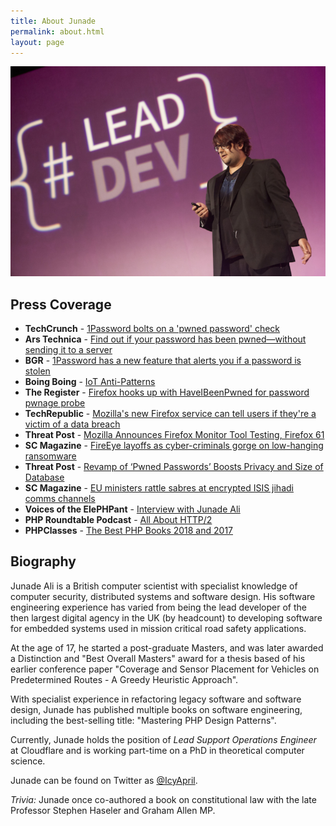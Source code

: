 ```yaml
---
title: About Junade
permalink: about.html
layout: page
---
```


![](/images/about/junade_rs.jpg)

## Press Coverage

* **TechCrunch** - [1Password bolts on a 'pwned password' check](https://techcrunch.com/2018/02/23/1password-bolts-on-a-pwned-password-check/)
* **Ars Technica** - [Find out if your password has been pwned—without sending it to a server](https://arstechnica.com/information-technology/2018/02/new-tool-safely-checks-your-passwords-against-a-half-billion-pwned-passwords/)
* **BGR** - [1Password has a new feature that alerts you if a password is stolen](https://bgr.com/2018/02/23/has-my-password-been-hacked-1password-can-answer-that/)
* **Boing Boing** - [IoT Anti-Patterns](https://boingboing.net/2017/05/03/bad-design-thinking.html)
* **The Register** - [Firefox hooks up with HaveIBeenPwned for password pwnage probe](https://www.theregister.co.uk/2018/06/27/firefox_testing_password_pwnage_lookup/)
* **TechRepublic** - [Mozilla's new Firefox service can tell users if they're a victim of a data breach](https://www.techrepublic.com/article/mozillas-new-firefox-service-can-tell-users-if-theyre-a-victim-of-a-data-breach/)
* **Threat Post** - [Mozilla Announces Firefox Monitor Tool Testing, Firefox 61](https://threatpost.com/mozilla-announces-firefox-monitor-tool-testing-firefox-61/133087/)
* **SC Magazine** - [FireEye layoffs as cyber-criminals gorge on low-hanging ransomware](http://www.scmagazineuk.com/fireeye-layoffs-as-cyber-criminals-gorge-on-low-hanging-ransomware/article/514822/)
* **Threat Post** - [Revamp of ‘Pwned Passwords’ Boosts Privacy and Size of Database](https://threatpost.com/revamp-of-pwned-passwords-boosts-privacy-and-size-of-database/130082/)
* **SC Magazine** - [EU ministers rattle sabres at encrypted ISIS jihadi comms channels](https://www.scmagazineuk.com/eu-ministers-rattle-sabres-at-encrypted-isis-jihadi-comms-channels/article/530648/)
* **Voices of the ElePHPant** - [Interview with Junade Ali](https://twitter.com/calevans/status/735205287926235137)
* **PHP Roundtable Podcast** - [All About HTTP/2](https://www.phproundtable.com/episode/all-about-http2)
* **PHPClasses** - [The Best PHP Books 2018 and 2017](https://www.phpclasses.org/blog/post/567-The-Best-PHP-Books-of-the-Year.html)


## Biography

Junade Ali is a British computer scientist with specialist knowledge of computer security, distributed systems and
software design. His software engineering experience has varied from being the lead developer of the then largest digital agency
in the UK (by headcount) to developing software for embedded systems used in mission critical road safety applications.

At the age of 17, he started a post-graduate Masters, and was later awarded a Distinction and "Best Overall Masters" award for a thesis based of his earlier conference
paper "Coverage and Sensor Placement for Vehicles on Predetermined Routes - A Greedy Heuristic Approach".

With specialist experience in refactoring legacy software and software design, Junade has published multiple books on 
software engineering, including the best-selling title: "Mastering PHP Design Patterns".

Currently, Junade holds the position of *Lead Support Operations Engineer* at Cloudflare and is working part-time on a
PhD in theoretical computer science.

Junade can be found on Twitter as [@IcyApril](https://twitter.com/IcyApril).

*Trivia:* Junade once co-authored a book on constitutional law with the late Professor Stephen Haseler and Graham Allen MP.
